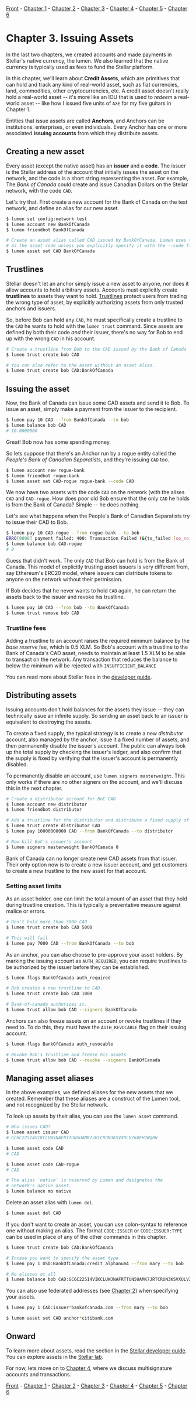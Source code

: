 [Front](https://github.com/0xfe/hacking-stellar/blob/master/README.md) -
[Chapter 1](https://github.com/0xfe/hacking-stellar/blob/master/1-launch.md) -
[Chapter 2](https://github.com/0xfe/hacking-stellar/blob/master/2-payments.md) -
[Chapter 3](https://github.com/0xfe/hacking-stellar/blob/master/3-assets.md) -
[Chapter 4](https://github.com/0xfe/hacking-stellar/blob/master/4-multisig.md) -
[Chapter 5](https://github.com/0xfe/hacking-stellar/blob/master/5-dex.md) -
[Chapter 6](https://github.com/0xfe/hacking-stellar/blob/master/6-debugging.md)

# Chapter 3. Issuing Assets

In the last two chapters, we created accounts and made payments in Stellar's native currency, the lumen. We also learned that the native currency is typically used as fees to fund the Stellar platform.

In this chapter, we'll learn about **Credit Assets**, which are primitives that can hold and track any kind of real-world asset, such as fiat currencies, land, commodities, other cryptocurrencies, etc. A credit asset doesn't really hold a real-world asset -- it's more like an IOU that is used to *redeem* a real-world asset -- like how I issued five units of `AXE` for my five guitars in Chapter 1.

Entities that issue assets are called **Anchors**, and Anchors can be institutions, enterprises, or even individuals. Every Anchor has one or more associated **issuing accounts** from which they distribute assets.

## Creating a new asset

Every asset (except the native asset) has an **issuer** and a **code**. The issuer is the Stellar address of the account that initially issues the asset on the network, and the code is a short string representing the asset. For example, The *Bank of Canada* could create and issue Canadian Dollars on the Stellar network, with the code `CAD`.

Let's try that. First create a new account for the Bank of Canada on the test network, and define an alias for our new asset.

```sh
$ lumen set config:network test
$ lumen account new BankOfCanada
$ lumen friendbot BankOfCanada

# Create an asset alias called CAD issued by BankOfCanada. Lumen uses the alias as the
# as the asset code unless you explicitly specify it with the --code flag.
$ lumen asset set CAD BankOfCanada
```

## Trustlines

Stellar doesn't let an anchor simply issue a new asset to anyone, nor does it allow accounts to hold arbitrary assets. Accounts must explicitly create **trustlines** to assets they want to hold. [Trustlines](https://www.stellar.org/developers/guides/concepts/assets.html#trustlines) protect users from trading the wrong type of asset, by explicitly authorizing assets from only trusted anchors and issuers.

So, before Bob can hold any `CAD`, he must specifically create a trustline to the `CAD` he wants to hold with the `lumen trust` command. Since assets are defined by both their code *and* their issuer, there's no way for Bob to end up with the wrong `CAD` in his account.

```sh
# Create a trustline from Bob to the CAD issued by the Bank of Canada
$ lumen trust create bob CAD

# You can also refer to the asset without an asset alias.
$ lumen trust create bob CAD:BankOfCanada
```

## Issuing the asset

Now, the Bank of Canada can issue some CAD assets and send it to Bob. To issue an asset, simply make a payment from the issuer to the recipient.

```sh
$ lumen pay 10 CAD --from BankOfCanada --to bob
$ lumen balance bob CAD
# 10.0000000
```

Great! Bob now has some spending money.

So lets suppose that there's an Anchor run by a rogue entity called the *People's Bank of Canadian Separatists*, and they're issuing `CAD` too.

```sh
$ lumen account new rogue-bank
$ lumen friendbot rogue-bank
$ lumen asset set CAD-rogue rogue-bank --code CAD
```

We now have two assets with the code `CAD` on the network (with the alises `CAD` and `CAD-rogue`. How does poor old Bob ensure that the only `CAD` he holds is from the Bank of Canada? Simple -- he does nothing.

Let's see what happens when the People's Bank of Canadian Separatists try to issue their CAD to Bob.

```sh
$ lumen pay 10 CAD-rogue --from rogue-bank --to bob
ERRO[0008] payment failed: 400: Transaction Failed (&{tx_failed [op_no_trust]})  cmd=pay
$ lumen balance bob CAD-rogue
# 0
```

Guess that didn't work. The only `CAD` that Bob can hold is from the Bank of Canada. This model of explicitly trusting asset issuers is very different from, say Ethereum's ERC20 model, where issuers can distribute tokens to anyone on the network without their permission.

If Bob decides that he never wants to hold `CAD` again, he can return the assets back to the issuer and revoke his trustline.

```sh
$ lumen pay 10 CAD --from bob --to BankOfCanada
$ lumen trust remove bob CAD
```

### Trustline fees

Adding a trustline to an account raises the required minimum balance by the *base reserve* fee, which is 0.5 XLM. So Bob's account with a trustline to the Bank of Canada's CAD asset, needs to maintain at least 1.5 XLM to be able to transact on the network. Any transaction that reduces the balance to below the minimum will be rejected with `INSUFFICIENT_BALANCE`

You can read more about Stellar fees in the [developer guide](https://www.stellar.org/developers/guides/concepts/fees.html).

## Distributing assets

Issuing accounts don't hold balances for the assets they issue -- they can technically issue an infinite supply. So sending an asset back to an issuer is equivalent to destroying the assets.

To create a fixed supply, the typical strategy is to create a new *distributor* account, also managed by the anchor, issue it a fixed number of assets, and then permanently disable the issuer's account. The public can always look up the total supply by checking the issuer's ledger, and also confirm that the supply is fixed by verifying that the issuer's account is permanently disabled.

To permanently disable an account, use `lumen signers masterweight`. This only works if there are no other signers on the account, and we'll discuss this in the next chapter.

```sh
# Create a distributor account for BoC CAD
$ lumen account new distributor
$ lumen friendbot distributor

# Add a trustline for the distributor and distribute a fixed supply of CAD
$ lumen trust create distributor CAD
$ lumen pay 10000000000 CAD --from BankOfCanada --to distributor

# Now kill BoC's issuer's account
$ lumen signers masterweight BankOfCanada 0
```

Bank of Canada can no longer create new CAD assets from that issuer. Their only option now is to create a new issuer account, and get customers to create a new trustline to the new asset for that account.

### Setting asset limits

As an asset holder, one can limit the total amount of an asset that they hold during trustline creation. This is typically a preventative measure against malice or errors.

```sh
# Don't hold more than 5000 CAD
$ lumen trust create bob CAD 5000

# This will fail
$ lumen pay 7000 CAD --from BankOfCanada --to bob
```

As an anchor, you can also choose to pre-approve your asset holders. By marking the issuing account as `AUTH_REQUIRED`, you can require trustlines to be authorized by the issuer before they can be established.

```sh
$ lumen flags BankOfCanada auth_required

# Bob creates a new trustline to CAD.
$ lumen trust create bob CAD 1000

# Bank-of-canada authorizes it.
$ lumen trust allow bob CAD --signers BankOfCanada
```

Anchors can also freeze assets on an account or revoke trustlines if they need to. To do this, they must have the `AUTH_REVOCABLE` flag on their issuing account.

```sh
$ lumen flags BankOfCanada auth_revocable

# Revoke Bob's trustline and freeze his assets
$ lumen trust allow bob CAD --revoke --signers BankOfCanada
```

## Managing asset aliases

In the above examples, we defined aliases for the new assets that we created. Remember that these aliases are a construct of the Lumen tool, and not recognized by the Stellar network.

To look up assets by their alias, you can use the `lumen asset` command.

```sh
# Who issues CAD?
$ lumen asset issuer CAD
# GC6C225I4VIKCLUWJNAFRTTUN5UAMK7JRTCRUN3KSVXULVZ6OEH2WQRH

$ lumen asset code CAD
# CAD

$ lumen asset code CAD-rogue
# CAD

# The alias `native` is reserved by Lumen and designates the
# network's native asset.
$ lumen balance mo native
```

Delete an asset alias with `lumen del`.

```sh
$ lumen asset del CAD
```

If you don't want to create an asset, you can use colon-syntax to reference one without making an alias. The format `CODE:ISSUER` or `CODE:ISSUER:TYPE` can be used in place of any of the other commands in this chapter.

```sh
$ lumen trust create bob CAD:BankOfCanada

# Incase you want to specify the asset type
$ lumen pay 1 USD:BankOfCanada:credit_alphanum4 --from mary --to bob

# No aliases at all
$ lumen balance bob CAD:GC6C225I4VIKCLUWJNAFRTTUN5UAMK7JRTCRUN3KSVXULVZ6OEH2WQRH
```

You can also use federated addresses (see [Chapter 2](https://github.com/0xfe/hacking-stellar/blob/master/2-payments.md)) when specifying your assets.

```sh
$ lumen pay 1 CAD:issuer*bankofcanada.com --from mary --to bob

$ lumen asset set CAD anchor*citibank.com
```

## Onward

To learn more about assets, read the section in the [Stellar developer guide](https://www.stellar.org/developers/guides/concepts/assets.html). You can explore assets in the [Stellar lab](https://www.stellar.org/laboratory/#explorer?resource=assets&endpoint=single&network=test).

For now, lets move on to [Chapter 4](https://github.com/0xfe/hacking-stellar/blob/master/4-multisig.md), where we discuss multisignature accounts and transactions.

[Front](https://github.com/0xfe/hacking-stellar/blob/master/README.md) -
[Chapter 1](https://github.com/0xfe/hacking-stellar/blob/master/1-launch.md) -
[Chapter 2](https://github.com/0xfe/hacking-stellar/blob/master/2-payments.md) -
[Chapter 3](https://github.com/0xfe/hacking-stellar/blob/master/3-assets.md) -
[Chapter 4](https://github.com/0xfe/hacking-stellar/blob/master/4-multisig.md) -
[Chapter 5](https://github.com/0xfe/hacking-stellar/blob/master/5-dex.md) -
[Chapter 6](https://github.com/0xfe/hacking-stellar/blob/master/6-debugging.md)
